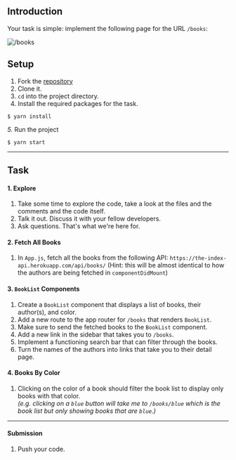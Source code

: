 ## Introduction

Your task is simple: implement the following page for the URL `/books`:

![/books](https://imgur.com/fJxciV1.png)

## Setup

1. Fork the [repository](https://github.com/JoinCODED/RJS6-TheIndex-Routers)
2. Clone it.
3. `cd` into the project directory.
4. Install the required packages for the task.

```shell
$ yarn install
```

*5.* Run the project

```shell
$ yarn start
```

---

## Task

#### 1. Explore

1. Take some time to explore the code, take a look at the files and the comments and the code itself.
2. Talk it out. Discuss it with your fellow developers.
3. Ask questions. That's what we're here for.

#### 2. Fetch All Books

1. In `App.js`, fetch all the books from the following API: `https://the-index-api.herokuapp.com/api/books/`
(Hint: this will be almost identical to how the authors are being fetched in `componentDidMount`)

#### 3. `BookList` Components

1. Create a `BookList` component that displays a list of books, their author(s), and color.
2. Add a new route to the app router for `/books` that renders `BookList`.
3. Make sure to send the fetched books to the `BookList` component.
4. Add a new link in the sidebar that takes you to `/books`.
5. Implement a functioning search bar that can filter through the books.
6. Turn the names of the authors into links that take you to their detail page.

#### 4. Books By Color

1. Clicking on the color of a book should filter the book list to display only books with that color.  
  *(e.g. clicking on a `blue` button will take me to `/books/blue` which is the book list but only showing books that are `blue`.)*

---

#### Submission

1. Push your code.
